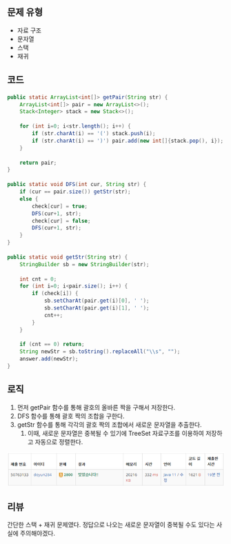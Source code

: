 ## 문제 유형
- 자료 구조
- 문자열
- 스택
- 재귀

## 코드
```java
public static ArrayList<int[]> getPair(String str) {
    ArrayList<int[]> pair = new ArrayList<>();
    Stack<Integer> stack = new Stack<>();

    for (int i=0; i<str.length(); i++) {
        if (str.charAt(i) == '(') stack.push(i);
        if (str.charAt(i) == ')') pair.add(new int[]{stack.pop(), i});
    }

    return pair;
}

public static void DFS(int cur, String str) {
    if (cur == pair.size()) getStr(str);
    else {
        check[cur] = true;
        DFS(cur+1, str);
        check[cur] = false;
        DFS(cur+1, str);
    }
}

public static void getStr(String str) {
    StringBuilder sb = new StringBuilder(str);

    int cnt = 0;
    for (int i=0; i<pair.size(); i++) {
        if (check[i]) {
            sb.setCharAt(pair.get(i)[0], ' ');
            sb.setCharAt(pair.get(i)[1], ' ');
            cnt++;
        }
    }

    if (cnt == 0) return;
    String newStr = sb.toString().replaceAll("\\s", "");
    answer.add(newStr);
}
```

## 로직
1. 먼저 getPair 함수를 통해 괄호의 올바른 짝을 구해서 저장한다.
2. DFS 함수를 통해 괄호 짝의 조합을 구한다.
3. getStr 함수를 통해 각각의 괄호 짝의 조합에서 새로운 문자열을 추출한다.
   1. 이때, 새로운 문자열은 중복될 수 있기에 TreeSet 자료구조를 이용하여 저장하고 자동으로 정렬한다.

![img.png](img.png)

## 리뷰
간단한 스택 + 재귀 문제였다. 정답으로 나오는 새로운 문자열이 중복될 수도 있다는 사실에 주의해야겠다.